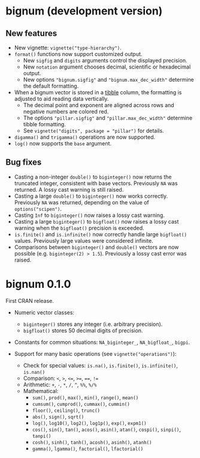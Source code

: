 # bignum (development version)

## New features

* New vignette: `vignette("type-hierarchy")`.
* `format()` functions now support customized output.
    * New `sigfig` and `digits` arguments control the displayed precision.
    * New `notation` argument chooses decimal, scientific or hexadecimal output.
    * New options `"bignum.sigfig"` and `"bignum.max_dec_width"` determine the default formatting.
* When a bignum vector is stored in a [tibble](https://tibble.tidyverse.org) column, the formatting is adjusted to aid reading data vertically.
    * The decimal point and exponent are aligned across rows and negative numbers are colored red.
    * The options `"pillar.sigfig"` and `"pillar.max_dec_width"` determine tibble formatting.
    * See `vignette("digits", package = "pillar")` for details.
* `digamma()` and `trigamma()` operations are now supported.
* `log()` now supports the `base` argument.

## Bug fixes

* Casting a non-integer `double()` to `biginteger()` now returns the truncated integer, consistent with base vectors. Previously `NA` was returned. A lossy cast warning is still raised.
* Casting a large `double()` to `biginteger()` now works correctly. Previously `NA` was returned, depending on the value of `options("scipen")`.
* Casting `Inf` to `biginteger()` now raises a lossy cast warning.
* Casting a large `biginteger()` to `bigfloat()` now raises a lossy cast warning when the `bigfloat()` precision is exceeded.
* `is.finite()` and `is.infinite()` now correctly handle large `bigfloat()` values. Previously large values were considered infinite.
* Comparisons between `biginteger()` and `double()` vectors are now possible (e.g. `biginteger(2) > 1.5`). Previously a lossy cast error was raised.


# bignum 0.1.0

First CRAN release.

* Numeric vector classes:
    * `biginteger()` stores any integer (i.e. arbitrary precision).
    * `bigfloat()` stores 50 decimal digits of precision.

* Constants for common situations: `NA_biginteger_`, `NA_bigfloat_`, `bigpi`.

* Support for many basic operations (see `vignette("operations")`):
    * Check for special values: `is.na()`, `is.finite()`, `is.infinite()`,
      `is.nan()`
    * Comparison: `<`, `>`, `<=`, `>=`, `==`, `!=`
    * Arithmetic: `+`, `-`, `*`, `/`, `^`, `%%`, `%/%`
    * Mathematical:
        * `sum()`, `prod()`, `max()`, `min()`, `range()`, `mean()`
        * `cumsum()`, `cumprod()`, `cummax()`, `cummin()`
        * `floor()`, `ceiling()`, `trunc()`
        * `abs()`, `sign()`, `sqrt()`
        * `log()`, `log10()`, `log2()`, `log1p()`, `exp()`, `expm1()`
        * `cos()`, `sin()`, `tan()`, `acos()`, `asin()`, `atan()`, `cospi()`,
          `sinpi()`, `tanpi()`
        * `cosh()`, `sinh()`, `tanh()`, `acosh()`, `asinh()`, `atanh()`
        * `gamma()`, `lgamma()`, `factorial()`, `lfactorial()`
